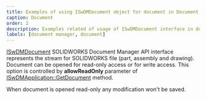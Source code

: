 ```yaml
---
title: Examples of using ISwDMDocument object for document in Document Manager API
caption: Document
order: 2
description: Examples related of usage of ISwDMDocument interface in document manager API
labels: [document manager, document]
---
```

[ISwDMDocument](https://help.solidworks.com/2016/english/api/swdocmgrapi/SolidWorks.Interop.swdocumentmgr~SolidWorks.Interop.swdocumentmgr.ISwDMDocument.html) SOLIDWORKS Document Manager API interface represents the stream for SOLIDWORKS file (part, assembly and drawing). Document can be opened for read-only access or for write access. This option is controlled by **allowReadOnly** parameter of [ISwDMApplication::GetDocument](https://help.solidworks.com/2012/english/api/swdocmgrapi/solidworks.interop.swdocumentmgr~solidworks.interop.swdocumentmgr.iswdmapplication~getdocument.html) method.

When document is opened read-only any modification won't be saved. 